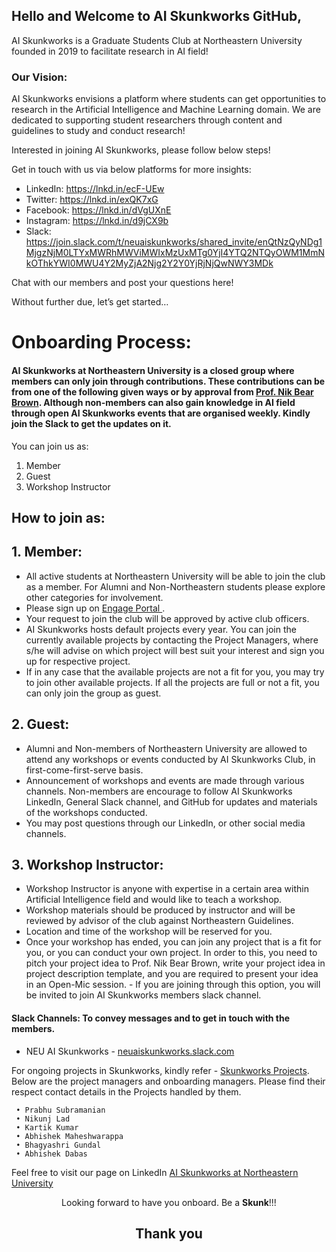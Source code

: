 ## Hello and Welcome to AI Skunkworks GitHub,

AI Skunkworks is a Graduate Students Club at Northeastern University founded in 2019 to facilitate research in AI field!

### Our Vision:
AI Skunkworks envisions a platform where students can get opportunities to research in the Artificial Intelligence and Machine Learning domain. We are dedicated to supporting student researchers through content and guidelines to study and conduct research!


Interested in joining AI Skunkworks, please follow below steps! 

Get in touch with us via below platforms for more insights:

- LinkedIn: https://lnkd.in/ecF-UEw
- Twitter: https://lnkd.in/exQK7xG
- Facebook: https://lnkd.in/dVgUXnE
- Instagram: https://lnkd.in/d9jCX9b
- Slack: https://join.slack.com/t/neuaiskunkworks/shared_invite/enQtNzQyNDg1MjgzNjM0LTYxMWRhMWViMWIxMzUxMTg0YjI4YTQ2NTQyOWM1MmNkOThkYWI0MWU4Y2MyZjA2Njg2Y2Y0YjRjNjQwNWY3MDk 

Chat with our members and post your questions here!
 
Without further due, let’s get started… 

# Onboarding Process:

#### AI Skunkworks at Northeastern University is a closed group where members can only join through contributions. These contributions can be from one of the following given ways or by approval from <a href="https://github.com/nikbearbrown/">Prof. Nik Bear Brown</a>. Although non-members can also gain knowledge in AI field through open AI Skunkworks events that are organised weekly. Kindly join the Slack to get the updates on it.

You can join us as:
1. Member 
2. Guest
3. Workshop Instructor


## How to join as:

## 1. Member:
- All active students at Northeastern University will be able to join the club as a member. For Alumni and Non-Northeastern students please explore other categories for involvement.
- Please sign up on <a href="https://lnkd.in/dSybeeY"> Engage Portal </a>. 
- Your request to join the club will be approved by active club officers. 
- AI Skunkworks hosts default projects every year. You can join the currently available projects by contacting the Project Managers, where s/he will advise on which project will best suit your interest and sign you up for respective project. 
- If in any case that the available  projects are not a fit for you, you may try to join other available projects. If all the projects are full or not a fit, you can only join the group as guest.

## 2. Guest:

- Alumni and Non-members of Northeastern University are allowed to attend any workshops or events conducted by AI Skunkworks Club, in first-come-first-serve basis. 
- Announcement of workshops and events are made through various channels. Non-members are encourage to follow AI Skunkworks LinkedIn, General Slack channel, and GitHub for updates and materials of the workshops conducted. 
- You may post questions through our LinkedIn, or other social media channels.


## 3. Workshop Instructor: 

- Workshop Instructor is anyone with expertise in a certain area within Artificial Intelligence field and would like to teach a workshop. 
- Workshop materials should be produced by instructor and will be reviewed by advisor of the club against Northeastern Guidelines. 
- Location and time of the workshop will be reserved for you. 
- Once your workshop has ended, you can join any project that is a fit for you, or you can conduct your own project. In order to this, you need to pitch your project idea to Prof. Nik Bear Brown, write your project idea in project description template, and you are required to present your idea in an Open-Mic session. - If you are joining through this option, you will be invited to join AI Skunkworks members slack channel.

#### Slack Channels: To convey messages and to get in touch with the members.
- NEU AI Skunkworks - <a href="https://neuaiskunkworks.slack.com/">neuaiskunkworks.slack.com</a>


For ongoing projects in Skunkworks, kindly refer - <a href="https://github.com/skunkworksneu/Projects">Skunkworks Projects</a>. Below are the project managers and onboarding managers. Please find their respect contact details in the Projects handled by them.
        
     • Prabhu Subramanian
     • Nikunj Lad
     • Kartik Kumar
     • Abhishek Maheshwarappa 
     • Bhagyashri Gundal
     • Abhishek Dabas

Feel free to visit our page on LinkedIn <a href="https://www.linkedin.com/company/skunkworksneu/">AI Skunkworks at Northeastern University</a>
<center>
    Looking forward to have you onboard. Be a <b>Skunk</b>!!!
</center>

## <center>Thank you</center>

